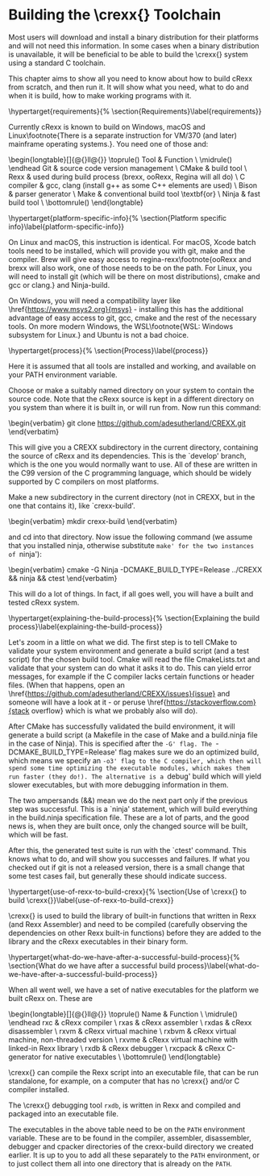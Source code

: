 # Building the \crexx{} Toolchain

Most users will download and install a binary distribution for
their platforms and will not need this information. In some cases
when a binary distribution is unavailable, it will be beneficial to be
able to build the \crexx{} system using a standard C toolchain.

This chapter aims to show all you need to know about how to build
cRexx from scratch, and then run it. It will show what you need, what to
do and when it is build, how to make working programs with it.

\hypertarget{requirements}{%
\section{Requirements}\label{requirements}}

Currently cRexx is known to build on Windows, macOS and
Linux\footnote{There is a separate instruction for VM/370 (and later)
  mainframe operating systems.}. You need one of those and:

\begin{longtable}[]{@{}ll@{}}
\toprule()
Tool & Function \\
\midrule()
\endhead
Git & source code version management \\
CMake & build tool \\
Rexx & used during build process (brexx, ooRexx, Regina will all do) \\
C compiler & gcc, clang (install g++ as some C++ elements are used) \\
Bison & parser generator \\
Make & conventional build tool \textbf{or} \\
Ninja & fast build tool \\
\bottomrule()
\end{longtable}

\hypertarget{platform-specific-info}{%
\section{Platform specific info}\label{platform-specific-info}}

On Linux and macOS, this instruction is identical. For macOS, Xcode
batch tools need to be installed, which will provide you with git, make
and the compiler. Brew will give easy access to regina-rexx\footnote{ooRexx
  and brexx will also work, one of those needs to be on the path. For
  Linux, you will need to install git (which will be there on most
  distributions), cmake and gcc or clang.} and Ninja-build.

On Windows, you will need a compatibility layer like
\href{https://www.msys2.org}{msys} - installing this has the additional
advantage of easy access to git, gcc, cmake and the rest of the
necessary tools. On more modern Windows, the WSL\footnote{WSL: Windows
  subsystem for Linux.} and Ubuntu is not a bad choice.

\hypertarget{process}{%
\section{Process}\label{process}}

Here it is assumed that all tools are installed and working, and
available on your PATH environment variable.

Choose or make a suitably named directory on your system to contain the
source code. Note that the cRexx source is kept in a different directory
on you system than where it is built in, or will run from. Now run this
command:

\begin{verbatim}
git clone https://github.com/adesutherland/CREXX.git
\end{verbatim}

This will give you a CREXX subdirectory in the current directory,
containing the source of cRexx and its dependencies. This is the
`develop' branch, which is the one you would normally want to use. All
of these are written in the C99 version of the C programming language,
which should be widely supported by C compilers on most platforms.

Make a new subdirectory in the current directory (not in CREXX, but in
the one that contains it), like `crexx-build'.

\begin{verbatim}
mkdir crexx-build
\end{verbatim}

and cd into that directory. Now issue the following command (we assume
that you installed ninja, otherwise substitute `make' for the two
instances of `ninja'):

\begin{verbatim}
cmake -G Ninja -DCMAKE_BUILD_TYPE=Release ../CREXX && ninja && ctest
\end{verbatim}

This will do a lot of things. In fact, if all goes well, you will have a
built and tested cRexx system.

\hypertarget{explaining-the-build-process}{%
\section{Explaining the build
process}\label{explaining-the-build-process}}

Let's zoom in a little on what we did. The first step is to tell CMake
to validate your system environment and generate a build script (and a
test script) for the chosen build tool. Cmake will read the file
CmakeLists.txt and validate that your system can do what it asks it to
do. This can yield error messages, for example if the C compiler lacks
certain functions or header files. (When that happens, open an
\href{https://github.com/adesutherland/CREXX/issues}{issue} and someone
will have a look at it - or peruse
\href{https://stackoverflow.com}{stack overflow} which is what we
probably also will do).

After CMake has successfully validated the build environment, it will
generate a build script (a Makefile in the case of Make and a
build.ninja file in the case of Ninja). This is specified after the `-G'
flag. The `-DCMAKE\_BUILD\_TYPE=Release' flag makes sure we do an
optimized build, which means we specify an `-o3' flag to the C compiler,
which then will spend some time optimizing the executable modules, which
makes them run faster (they do!). The alternative is a `debug' build
which will yield slower executables, but with more debugging information
in them.

The two ampersands (\&\&) mean we do the next part only if the previous
step was successful. This is a `ninja' statement, which will build
everything in the build.ninja specification file. These are a lot of
parts, and the good news is, when they are built once, only the changed
source will be built, which will be fast.

After this, the generated test suite is run with the `ctest' command.
This knows what to do, and will show you successes and failures. If what
you checked out if git is not a released version, there is a small
change that some test cases fail, but generally these should indicate
success.

\hypertarget{use-of-rexx-to-build-crexx}{%
\section{Use of \crexx{} to build \crexx{}}\label{use-of-rexx-to-build-crexx}}

\crexx{} is used to build the library of built-in functions that written in Rexx (and Rexx
Assembler) and need to be compiled (carefully observing the
dependencies on other Rexx built-in functions) before they are added to the
library and the cRexx executables in their binary form.

\hypertarget{what-do-we-have-after-a-successful-build-process}{%
\section{What do we have after a successful build
process}\label{what-do-we-have-after-a-successful-build-process}}

When all went well, we have a set of native executables for the platform
we built cRexx on. These are

\begin{longtable}[]{@{}ll@{}}
\toprule()
Name & Function \\
\midrule()
\endhead
rxc & cRexx compiler \\
rxas & cRexx assembler \\
rxdas & cRexx disassembler \\
rxvm & cRexx virtual machine \\
rxbvm & cRexx virtual machine, non-threaded version \\
rxvme & cRexx virtual machine with linked-in Rexx library \\
rxdb & cRexx debugger \\
rxcpack & cRexx C-generator for native executables \\
\bottomrule()
\end{longtable}

\crexx{} can compile the Rexx script into an
executable file, that can be run standalone, for example, on a computer
that has no \crexx{} and/or C compiler installed.

The \crexx{} debugging tool `rxdb`, is written in Rexx and compiled and packaged into an
executable file.

The executables in the above table need to be on the `PATH` environment
variable. These are to be found in the compiler, assembler,
disassembler, debugger and cpacker directories of the crexx-build
directory we created earlier. It is up to you to add all these
separately to the `PATH` environment, or to just collect them all into one
directory that is already on the `PATH`.
